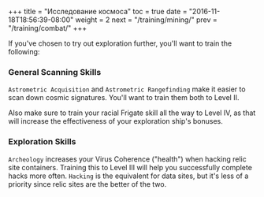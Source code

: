 +++
title = "Исследование космоса"
toc = true
date = "2016-11-18T18:56:39-08:00"
weight = 2
next = "/training/mining/"
prev = "/training/combat/"
+++

If you've chosen to try out exploration further, you'll want to train the following:

### General Scanning Skills

`Astrometric Acquisition` and `Astrometric Rangefinding` make it easier to
scan down cosmic signatures. You'll want to train them both to Level II.

Also make sure to train your racial Frigate skill all the way to Level IV,
as that will increase the effectiveness of your exploration ship's bonuses.

### Exploration Skills

`Archeology` increases your Virus Coherence ("health") when hacking relic
site containers. Training this to Level III will help you successfully
complete hacks more often. `Hacking` is the equivalent for data sites,
but it's less of a priority since relic sites are the better of the two.
